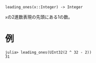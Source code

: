 ```
leading_ones(x::Integer) -> Integer
```

`x`の2進数表現の先頭にある1の数。

# 例

```jldoctest
julia> leading_ones(UInt32(2 ^ 32 - 2))
31
```
